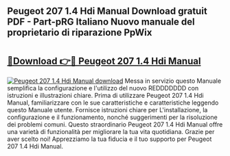 ## Peugeot 207 1.4 Hdi Manual Download gratuit PDF - Part-pRG Italiano Nuovo manuale del proprietario di riparazione PpWix

# <h2><a href="http://dfe4mz4.blite.top/?on=Peugeot+207+1.4+Hdi+Manual">🔗Download 👉🔴 Peugeot 207 1.4 Hdi Manual</a></h2>

[![Peugeot 207 1.4 Hdi Manual download](https://i.imgur.com/lujVjoI.png)](http://dfe4mz4.blite.top/?on=Peugeot+207+1.4+Hdi+Manual)
Messa in servizio questo Manuale semplifica la configurazione e l'utilizzo del nuovo REDDDDDDD con istruzioni e illustrazioni chiare. Prima di utilizzare Peugeot 207 1.4 Hdi Manual, familiarizzare con le sue caratteristiche e caratteristiche leggendo questo Manuale utente. Fornisce istruzioni chiare per L'installazione, la configurazione e il funzionamento, nonché suggerimenti per la risoluzione dei problemi comuni. Questo straordinario Peugeot 207 1.4 Hdi Manual offre una varietà di funzionalità per migliorare la tua vita quotidiana. Grazie per aver scelto noi! Apprezziamo la tua fiducia e il tuo supporto per Peugeot 207 1.4 Hdi Manual.
